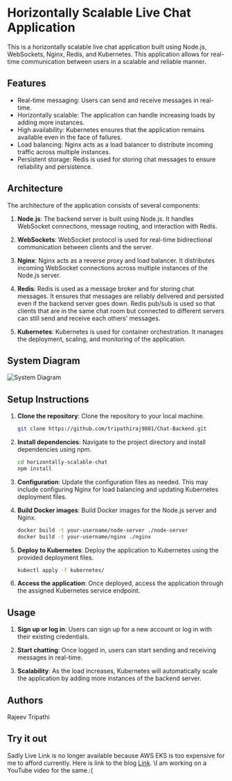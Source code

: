 # Horizontally Scalable Live Chat Application

This is a horizontally scalable live chat application built using Node.js, WebSockets, Nginx, Redis, and Kubernetes. This application allows for real-time communication between users in a scalable and reliable manner.

## Features

- Real-time messaging: Users can send and receive messages in real-time.
- Horizontally scalable: The application can handle increasing loads by adding more instances.
- High availability: Kubernetes ensures that the application remains available even in the face of failures.
- Load balancing: Nginx acts as a load balancer to distribute incoming traffic across multiple instances.
- Persistent storage: Redis is used for storing chat messages to ensure reliability and persistence.

## Architecture

The architecture of the application consists of several components:

1. **Node.js**: The backend server is built using Node.js. It handles WebSocket connections, message routing, and interaction with Redis.

2. **WebSockets**: WebSocket protocol is used for real-time bidirectional communication between clients and the server.

3. **Nginx**: Nginx acts as a reverse proxy and load balancer. It distributes incoming WebSocket connections across multiple instances of the Node.js server.

4. **Redis**: Redis is used as a message broker and for storing chat messages. It ensures that messages are reliably delivered and persisted even if the backend server goes down. Redis pub/sub is used so that clients that are in the same chat room but connected to different servers can still send and receive each others' messages.

5. **Kubernetes**: Kubernetes is used for container orchestration. It manages the deployment, scaling, and monitoring of the application.


## System Diagram

![System Diagram](https://user-images.githubusercontent.com/96862218/209307263-e739e9eb-5034-4c13-a5f5-8802824eeef5.svg)

## Setup Instructions

1. **Clone the repository**: Clone the repository to your local machine.

    ```bash
    git clone https://github.com/tripathiraj9801/Chat-Backend.git
    ```

2. **Install dependencies**: Navigate to the project directory and install dependencies using npm.

    ```bash
    cd horizontally-scalable-chat
    npm install
    ```

3. **Configuration**: Update the configuration files as needed. This may include configuring Nginx for load balancing and updating Kubernetes deployment files.

4. **Build Docker images**: Build Docker images for the Node.js server and Nginx.

    ```bash
    docker build -t your-username/node-server ./node-server
    docker build -t your-username/nginx ./nginx
    ```

5. **Deploy to Kubernetes**: Deploy the application to Kubernetes using the provided deployment files.

    ```bash
    kubectl apply -f kubernetes/
    ```

6. **Access the application**: Once deployed, access the application through the assigned Kubernetes service endpoint.

## Usage

1. **Sign up or log in**: Users can sign up for a new account or log in with their existing credentials.

2. **Start chatting**: Once logged in, users can start sending and receiving messages in real-time.

3. **Scalability**: As the load increases, Kubernetes will automatically scale the application by adding more instances of the backend server.

## Authors

Rajeev Tripathi

## Try it out

Sadly Live Link is no longer available because AWS EKS is too expensive for me to afford currently. Here is link to the blog [Link](https://medium.com/@tripathirajeev9801/building-a-horizontally-scalable-chat-application-a-technical-deep-dive-a5526e8aeb67). 
\\I am working on a YouTube video for the same.:(

